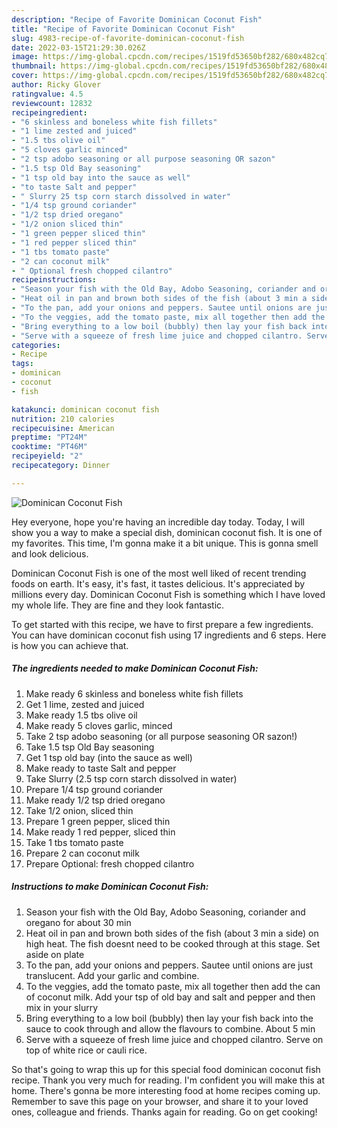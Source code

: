 ```yaml
---
description: "Recipe of Favorite Dominican Coconut Fish"
title: "Recipe of Favorite Dominican Coconut Fish"
slug: 4983-recipe-of-favorite-dominican-coconut-fish
date: 2022-03-15T21:29:30.026Z
image: https://img-global.cpcdn.com/recipes/1519fd53650bf282/680x482cq70/dominican-coconut-fish-recipe-main-photo.jpg
thumbnail: https://img-global.cpcdn.com/recipes/1519fd53650bf282/680x482cq70/dominican-coconut-fish-recipe-main-photo.jpg
cover: https://img-global.cpcdn.com/recipes/1519fd53650bf282/680x482cq70/dominican-coconut-fish-recipe-main-photo.jpg
author: Ricky Glover
ratingvalue: 4.5
reviewcount: 12832
recipeingredient:
- "6 skinless and boneless white fish fillets"
- "1 lime zested and juiced"
- "1.5 tbs olive oil"
- "5 cloves garlic minced"
- "2 tsp adobo seasoning or all purpose seasoning OR sazon"
- "1.5 tsp Old Bay seasoning"
- "1 tsp old bay into the sauce as well"
- "to taste Salt and pepper"
- " Slurry 25 tsp corn starch dissolved in water"
- "1/4 tsp ground coriander"
- "1/2 tsp dried oregano"
- "1/2 onion sliced thin"
- "1 green pepper sliced thin"
- "1 red pepper sliced thin"
- "1 tbs tomato paste"
- "2 can coconut milk"
- " Optional fresh chopped cilantro"
recipeinstructions:
- "Season your fish with the Old Bay, Adobo Seasoning, coriander and oregano for about 30 min"
- "Heat oil in pan and brown both sides of the fish (about 3 min a side) on high heat. The fish doesnt need to be cooked through at this stage. Set aside on plate"
- "To the pan, add your onions and peppers. Sautee until onions are just translucent. Add your garlic and combine."
- "To the veggies, add the tomato paste, mix all together then add the can of coconut milk. Add your tsp of old bay and salt and pepper and then mix in your slurry"
- "Bring everything to a low boil (bubbly) then lay your fish back into the sauce to cook through and allow the flavours to combine. About 5 min"
- "Serve with a squeeze of fresh lime juice and chopped cilantro. Serve on top of white rice or cauli rice."
categories:
- Recipe
tags:
- dominican
- coconut
- fish

katakunci: dominican coconut fish 
nutrition: 210 calories
recipecuisine: American
preptime: "PT24M"
cooktime: "PT46M"
recipeyield: "2"
recipecategory: Dinner

---
```



![Dominican Coconut Fish](https://img-global.cpcdn.com/recipes/1519fd53650bf282/680x482cq70/dominican-coconut-fish-recipe-main-photo.jpg)

Hey everyone, hope you're having an incredible day today. Today, I will show you a way to make a special dish, dominican coconut fish. It is one of my favorites. This time, I'm gonna make it a bit unique. This is gonna smell and look delicious.



Dominican Coconut Fish is one of the most well liked of recent trending foods on earth. It's easy, it's fast, it tastes delicious. It's appreciated by millions every day. Dominican Coconut Fish is something which I have loved my whole life. They are fine and they look fantastic.


To get started with this recipe, we have to first prepare a few ingredients. You can have dominican coconut fish using 17 ingredients and 6 steps. Here is how you can achieve that.

<!--inarticleads1-->

##### The ingredients needed to make Dominican Coconut Fish:

1. Make ready 6 skinless and boneless white fish fillets
1. Get 1 lime, zested and juiced
1. Make ready 1.5 tbs olive oil
1. Make ready 5 cloves garlic, minced
1. Take 2 tsp adobo seasoning (or all purpose seasoning OR sazon!)
1. Take 1.5 tsp Old Bay seasoning
1. Get 1 tsp old bay (into the sauce as well)
1. Make ready to taste Salt and pepper
1. Take  Slurry (2.5 tsp corn starch dissolved in water)
1. Prepare 1/4 tsp ground coriander
1. Make ready 1/2 tsp dried oregano
1. Take 1/2 onion, sliced thin
1. Prepare 1 green pepper, sliced thin
1. Make ready 1 red pepper, sliced thin
1. Take 1 tbs tomato paste
1. Prepare 2 can coconut milk
1. Prepare  Optional: fresh chopped cilantro




<!--inarticleads2-->

##### Instructions to make Dominican Coconut Fish:

1. Season your fish with the Old Bay, Adobo Seasoning, coriander and oregano for about 30 min
1. Heat oil in pan and brown both sides of the fish (about 3 min a side) on high heat. The fish doesnt need to be cooked through at this stage. Set aside on plate
1. To the pan, add your onions and peppers. Sautee until onions are just translucent. Add your garlic and combine.
1. To the veggies, add the tomato paste, mix all together then add the can of coconut milk. Add your tsp of old bay and salt and pepper and then mix in your slurry
1. Bring everything to a low boil (bubbly) then lay your fish back into the sauce to cook through and allow the flavours to combine. About 5 min
1. Serve with a squeeze of fresh lime juice and chopped cilantro. Serve on top of white rice or cauli rice.




So that's going to wrap this up for this special food dominican coconut fish recipe. Thank you very much for reading. I'm confident you will make this at home. There's gonna be more interesting food at home recipes coming up. Remember to save this page on your browser, and share it to your loved ones, colleague and friends. Thanks again for reading. Go on get cooking!
